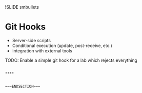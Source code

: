 !SLIDE smbullets
# Git Hooks

* Server-side scripts
* Conditional execution (update, post-receive, etc.)
* Integration with external tools

TODO: Enable a simple git hook for a lab which rejects everything

~~~SECTION:handouts~~~

****


~~~ENDSECTION~~~


